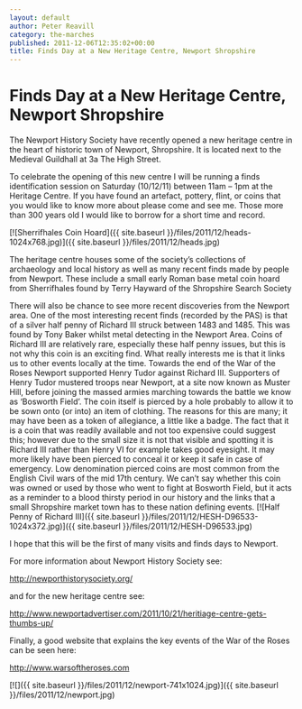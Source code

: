 ```yaml
---
layout: default
author: Peter Reavill
category: the-marches
published: 2011-12-06T12:35:02+00:00
title: Finds Day at a New Heritage Centre, Newport Shropshire
---
```


Finds Day at a New Heritage Centre, Newport Shropshire
======================================================

The Newport History Society have recently opened a new heritage centre in the heart of historic town of Newport, Shropshire. It is located next to the Medieval Guildhall at 3a The High Street.

To celebrate the opening of this new centre I will be running a finds identification session on Saturday (10/12/11) between 11am – 1pm at the Heritage Centre. If you have found an artefact, pottery, flint, or coins that you would like to know more about please come and see me. Those more than 300 years old I would like to borrow for a short time and record.

[![Sherrifhales Coin Hoard]({{ site.baseurl }}/files/2011/12/heads-1024x768.jpg)]({{ site.baseurl }}/files/2011/12/heads.jpg)

The heritage centre houses some of the society’s collections of archaeology and local history as well as many recent finds made by people from Newport. These include a small early Roman base metal coin hoard from Sherrifhales found by Terry Hayward of the Shropshire Search Society
[](http://finds.org.uk/database/artefacts/record/id/266489 "Sherrifhales Coin Hoard")

There will also be chance to see more recent discoveries from the Newport area. One of the most interesting recent finds (recorded by the PAS) is that of a silver half penny of Richard III struck between 1483 and 1485. This was found by Tony Baker whilst metal detecting in the Newport Area. Coins of Richard III are relatively rare, especially these half penny issues, but this is not why this coin is an exciting find. What really interests me is that it links us to other events locally at the time. Towards the end of the War of the Roses Newport supported Henry Tudor against Richard III. Supporters of Henry Tudor mustered troops near Newport, at a site now known as Muster Hill, before joining the massed armies marching towards the battle we know as ‘Bosworth Field’. The coin itself is pierced by a hole probably to allow it to be sown onto (or into) an item of clothing. The reasons for this are many; it may have been as a token of allegiance, a little like a badge. The fact that it is a coin that was readily available and not too expensive could suggest this; however due to the small size it is not that visible and spotting it is Richard III rather than Henry VI for example takes good eyesight. It may more likely have been pierced to conceal it or keep it safe in case of emergency. Low denomination pierced coins are most common from the English Civil wars of the mid 17th century. We can’t say whether this coin was owned or used by those who went to fight at Bosworth Field, but it acts as a reminder to a blood thirsty period in our history and the links that a small Shropshire market town has to these nation defining events.
[](http://finds.org.uk/database/artefacts/record/id/465358 "Richard III Coin record")
[![Half Penny of Richard III]({{ site.baseurl }}/files/2011/12/HESH-D96533-1024x372.jpg)]({{ site.baseurl }}/files/2011/12/HESH-D96533.jpg)

I hope that this will be the first of many visits and finds days to Newport.

For more information about Newport History Society see:

http://newporthistorysociety.org/

[](http://newporthistorysociety.org/ "Newport History Society")
and for the new heritage centre see:

http://www.newportadvertiser.com/2011/10/21/heritiage-centre-gets-thumbs-up/

Finally, a good website that explains the key events of the War of the Roses can be seen here:

http://www.warsoftheroses.com

[![]({{ site.baseurl }}/files/2011/12/newport-741x1024.jpg)]({{ site.baseurl }}/files/2011/12/newport.jpg)